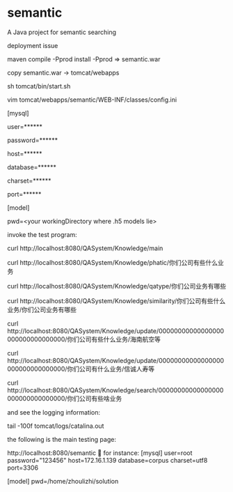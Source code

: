 # semantic
A Java project for semantic searching

deployment issue

maven compile -Pprod install -Pprod => semantic.war

copy semantic.war -> tomcat/webapps

sh tomcat/bin/start.sh

vim tomcat/webapps/semantic/WEB-INF/classes/config.ini

[mysql]

user=******

password=******

host=******

database=******

charset=******

port=******


[model]

pwd=<your workingDirectory where .h5 models lie>

invoke the test program:

curl http://localhost:8080/QASystem/Knowledge/main

curl http://localhost:8080/QASystem/Knowledge/phatic/你们公司有些什么业务

curl http://localhost:8080/QASystem/Knowledge/qatype/你们公司业务有哪些

curl http://localhost:8080/QASystem/Knowledge/similarity/你们公司有些什么业务/你们公司业务有哪些

curl http://localhost:8080/QASystem/Knowledge/update/00000000000000000000000000000000/你们公司有些什么业务/海南航空等

curl http://localhost:8080/QASystem/Knowledge/update/00000000000000000000000000000000/你们公司有什么业务/信诚人寿等

curl http://localhost:8080/QASystem/Knowledge/search/00000000000000000000000000000000/你们公司有些啥业务

and see the logging information:

tail -100f tomcat/logs/catalina.out 

the following is the main testing page:

http://localhost:8080/semantic

for instance:
[mysql]
user=root
password="123456"
host=172.16.1.139
database=corpus
charset=utf8
port=3306

[model]
pwd=/home/zhoulizhi/solution